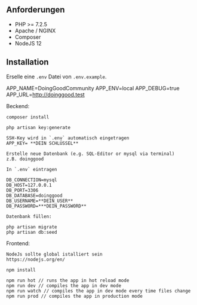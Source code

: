 ## Anforderungen

- PHP >= 7.2.5
- Apache / NGINX
- Composer
- NodeJS 12

## Installation

Erselle eine `.env` Datei von `.env.example`.

APP_NAME=DoingGoodCommunity
APP_ENV=local
APP_DEBUG=true
APP_URL=http://doinggood.test

Beckend:
```
composer install

php artisan key:generate

SSH-Key wird in `.env` automatisch eingetragen
APP_KEY= **DEIN SCHLÜSSEL**

Erstelle neue Datenbank (e.g. SQL-Editor or mysql via terminal)
z.B. doinggood

In `.env` eintragen

DB_CONNECTION=mysql
DB_HOST=127.0.0.1
DB_PORT=3306
DB_DATABASE=doinggood
DB_USERNAME=**DEIN_USER**
DB_PASSWORD=***DEIN_PASSWORD**

Datenbank füllen:

php artisan migrate
php artisan db:seed

```

Frontend:
```
NodeJs sollte global istalliert sein
https://nodejs.org/en/

npm install

npm run hot // runs the app in hot reload mode
npm run dev // compiles the app in dev mode
npm run watch // compiles the app in dev mode every time files change
npm run prod // compiles the app in production mode
```